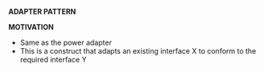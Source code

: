 __ADAPTER PATTERN__

**MOTIVATION**

-  Same as the power adapter
- This is a construct that adapts an existing interface X to conform to the required interface Y
